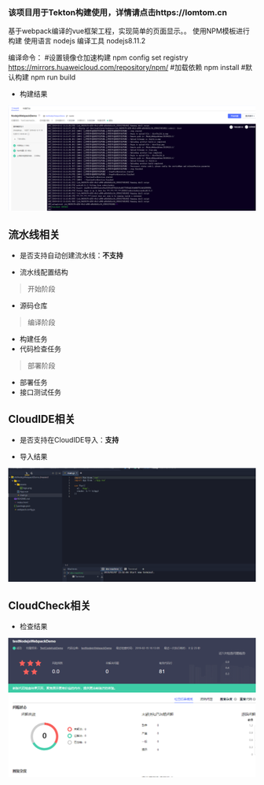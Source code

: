 ### 该项目用于Tekton构建使用，详情请点击https://lomtom.cn

基于webpack编译的vue框架工程，实现简单的页面显示。。
使用NPM模板进行构建
使用语言 nodejs
编译工具 nodejs8.11.2

编译命令：
#设置镜像仓加速构建
npm config set registry https://mirrors.huaweicloud.com/repository/npm/
#加载依赖
npm install
#默认构建
npm run build

* 构建结果

![构建结果](./images/nodejsWebpackDemo-构建截图.PNG)

## 流水线相关

- 是否支持自动创建流水线：**不支持**

- 流水线配置结构

> 开始阶段
+ 源码仓库

> 编译阶段
+ 构建任务
+ 代码检查任务

> 部署阶段
+ 部署任务
+ 接口测试任务

## CloudIDE相关

- 是否支持在CloudIDE导入：**支持**

* 导入结果

![导入结果](./images/nodejsWebpackDemo-CloudIDE截图.PNG)

## CloudCheck相关

* 检查结果

![检查结果](./images/nodejsWebpack-代码检查截图.PNG)
